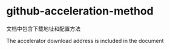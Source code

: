 # github-acceleration-method
文档中包含下载地址和配置方法

The accelerator download address is included in the document
